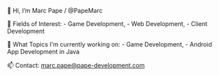 
👋 Hi, I’m Marc Pape / @PapeMarc

👀 Fields of Interest: 
    - Game Development, 
    - Web Development, 
    - Client Development

🌱 What Topics I'm currently working on: 
    - Game Development, 
    - Android App Development in Java
    
📫 Contact: marc.pape@pape-development.com
